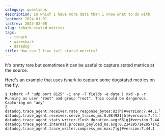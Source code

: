 ```yaml
---
category: questions
description: In which I have more data than I know what to do with
lastmod: 2024-01-01
lastrev: 2025-02-08
slug: tshark-statsd-metrics
tags:
  - tshark
  - wireshark
  - datadog
title: How can I live tail statsd metrics?
---
```

It's pretty rare but sometimes it can be useful to capture statsd metrics at the source.

Here's an example that uses tshark to capture some dogstatsd metrics on the fly.

```console
$ tshark -f "udp port 8125" -i any -T fields -e data | xxd -p -r
Running as user "root" and group "root". This could be dangerous.
Capturing on 'any'
2 datadog.trace_agent.receiver.rate_response_bytes:82|h|#version:7.44.1,lang:cpp,lang_version:201402,tracer_version:v1.3.6,endpoint_version:v0.4,endpoint:traces_v0.4
datadog.trace_agent.receiver.serve_traces_ms:0.084921|h|#version:7.44.1,lang:cpp,lang_version:201402,tracer_version:v1.3.6,endpoint_version:v0.4,success:true
datadog.trace_agent.stats_writer.flush_duration.avg:66|g|#version:7.44.1
datadog.trace_agent.internal.process_payload_ms.avg:0.21428571428571427|g|#version:7.44.1
datadog.trace_agent.trace_writer.compress_ms.max:7|g|#version:7.44.1
```
